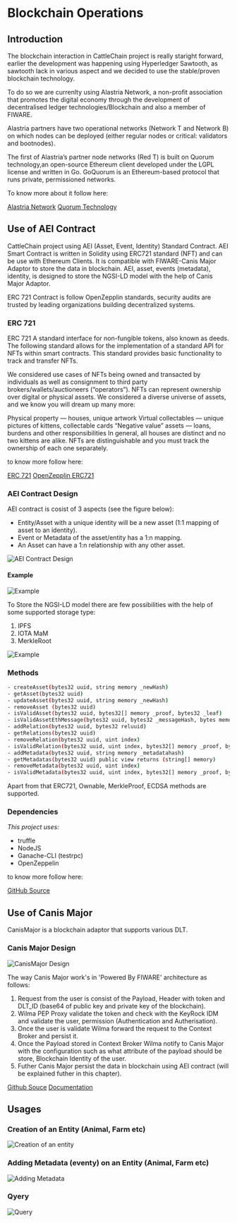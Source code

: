 # Blockchain Operations

## Introduction

The blockchain interaction in CattleChain project is really staright forward, earlier the development was happening using Hyperledger Sawtooth, as sawtooth lack in various aspect and we decided to use the stable/proven blockchain technology.

To do so we are currenlty using Alastria Network, a non-profit association that promotes the digital economy through the development of decentralised ledger technologies/Blockchain and also a member of FIWARE.

Alastria partners have two operational networks (Network T and Network B) on which nodes can be deployed (either regular nodes or critical: validators and bootnodes).

The first of Alastria’s partner node networks (Red T) is built on Quorum technology,an open-source Ethereum client developed under the LGPL license and written in Go. GoQuorum is an Ethereum-based protocol that runs private, permissioned networks.

To know more about it follow here:

[Alastria Network](https://github.com/alastria/alastria-node)
[Quorum Technology](https://docs.goquorum.consensys.net/en/stable/)


## Use of AEI Contract

CattleChain project using AEI (Asset, Event, Identity) Standard Contract. AEI Smart Contract is written in Solidity using ERC721 standard (NFT) and can be use with Ethereum Clients. It is compatible with FIWARE-Canis Major Adaptor to store the data in blockchain. AEI, asset, events (metadata), identity, is designed to store the NGSI-LD model with the help of Canis Major Adaptor.

ERC 721 Contract is follow OpenZepplin standards, security audits are trusted by leading organizations building decentralized systems.

### ERC 721
ERC 721 A standard interface for non-fungible tokens, also known as deeds.
The following standard allows for the implementation of a standard API for NFTs within smart contracts. This standard provides basic functionality to track and transfer NFTs.

We considered use cases of NFTs being owned and transacted by individuals as well as consignment to third party brokers/wallets/auctioneers (“operators”). NFTs can represent ownership over digital or physical assets. We considered a diverse universe of assets, and we know you will dream up many more:

Physical property — houses, unique artwork
Virtual collectables — unique pictures of kittens, collectable cards
“Negative value” assets — loans, burdens and other responsibilities
In general, all houses are distinct and no two kittens are alike. NFTs are distinguishable and you must track the ownership of each one separately.

to know more follow here: 

[ERC 721](https://eips.ethereum.org/EIPS/eip-721)
[OpenZepplin ERC721](https://docs.openzeppelin.com/contracts/2.x/api/token/erc721)

### AEI Contract Design

AEI contract is cosist of 3 aspects (see the figure below):

* Entity/Asset with a unique identity will be a new asset (1:1 mapping of asset to an identity).
* Event or Metadata of the asset/entity has a 1:n mapping.
* An Asset can have a 1:n relationship with any other asset.

![AEI Contract Design](https://raw.githubusercontent.com/FIWARE-Blockchain/AEIContract/master/docs/images/1.png)

#### Example
![Example](https://github.com/FIWARE-Blockchain/AEIContract/blob/master/docs/images/2.png)

To Store the NGSI-LD model there are few possibilities with the help of some supported storage type:

1. IPFS
2. IOTA MaM
3. MerkleRoot

![Example](https://github.com/FIWARE-Blockchain/AEIContract/blob/master/docs/images/3.png)

### Methods

```sh
- createAsset(bytes32 uuid, string memory _newHash)
- getAsset(bytes32 uuid)
- updateAsset(bytes32 uuid, string memory _newHash)
- removeAsset (bytes32 uuid)
- isValidAsset(bytes32 uuid, bytes32[] memory _proof, bytes32 _leaf)
- isValidAssetEthMessage(bytes32 uuid, bytes32 _messageHash, bytes memory _signature)
- addRelation(bytes32 uuid, bytes32 reluuid)
- getRelations(bytes32 uuid)
- removeRelation(bytes32 uuid, uint index)
- isValidRelation(bytes32 uuid, uint index, bytes32[] memory _proof, bytes32 _leaf)
- addMetadata(bytes32 uuid, string memory _metadatahash)
- getMetadatas(bytes32 uuid) public view returns (string[] memory)
- removeMetadata(bytes32 uuid, uint index)
- isValidMetadata(bytes32 uuid, uint index, bytes32[] memory _proof, bytes32 _leaf)
```
Apart from that ERC721, Ownable, MerkleProof, ECDSA methods are supported.

### Dependencies
_This project uses:_
 - truffle
 - NodeJS
 - Ganache-CLI (testrpc)
 - OpenZeppelin

 to know more follow here: 

[GitHub Source](https://github.com/FIWARE-Blockchain/AEIContract)


## Use of Canis Major

CanisMajor is a blockchain adaptor that supports various DLT.


### Canis Major Design
![CanisMajor Design](https://raw.githubusercontent.com/CattleChain/Docs/master/images/cm.png)


The way Canis Major work's in 'Powered By FIWARE' architecture as follows:

1. Request from the user is consist of the Payload, Header with token and DLT_ID (base64 of public key and private key of the blockchain).
2. Wilma PEP Proxy validate the token and check with the KeyRock IDM and validate the user, permission (Authentication and Autherisation).
3. Once the user is validate Wilma forward the request to the Context Broker and persist it.
4. Once the Payload stored in Context Broker Wilma notify to Canis Major with the configuration such as what attribute of the payload should be store, Blockchain Identity of the user.
5. Futher Canis Major persist the data in blockchain using AEI contract (will be explained futher in this chapter).


[Github Souce](https://github.com/FIWARE-Blockchain/CanisMajor)
[Documentation](https://fiware-blockchain.github.io/CanisMajor/architecture.html)


## Usages

### Creation of an Entity (Animal, Farm etc)

![Creation of an entity](https://raw.githubusercontent.com/CattleChain/Docs/master/images/createentity.png)

### Adding Metadata (eventy) on an Entity (Animal, Farm etc)

![Adding Metadata](https://raw.githubusercontent.com/CattleChain/Docs/master/images/addattr.png)

### Qyery

![Query](https://raw.githubusercontent.com/CattleChain/Docs/master/images/query.png)